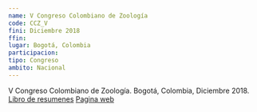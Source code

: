 ```yaml
---
name: V Congreso Colombiano de Zoología
code: CCZ_V
fini: Diciembre 2018
ffin:
lugar: Bogotá, Colombia
participacion:
tipo: Congreso
ambito: Nacional
---
```

V Congreso Colombiano de Zoología. Bogotá, Colombia, Diciembre 2018.
[Libro de resumenes](http://vccz.aczcolombia.org/wp-content/uploads/2019/02/resumenes.pdf)
[Pagina web](http://vccz.aczcolombia.org/)
